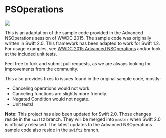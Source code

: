 # PSOperations

![](https://travis-ci.org/pluralsight/PSOperations.svg)

This is an adaptation of the sample code provided in the Advanced NSOperations session of WWDC 2015. The sample code was originally written in Swift 2.0. This framework has been adapted to work for Swift 1.2. For usage examples, see [WWDC 2015 Advanced NSOperations](https://developer.apple.com/videos/wwdc/2015/?id=226) and/or look at the included unit tests.

Feel free to fork and submit pull requests, as we are always looking for improvements from the community.

This also provides fixes to issues found in the original sample code, mostly: 
* Canceling operations would not work.
* Canceling functions are slightly more friendly.
* Negated Condition would not negate.
* Unit tests!

**Note:** This project has also been updated for Swift 2.0. Those changes reside in the `swift2` branch. They will be merged into `master` when Swift 2.0 is officially released. The latest updates to the Advanced NSOperations sample code also reside in the `swift2` branch.
